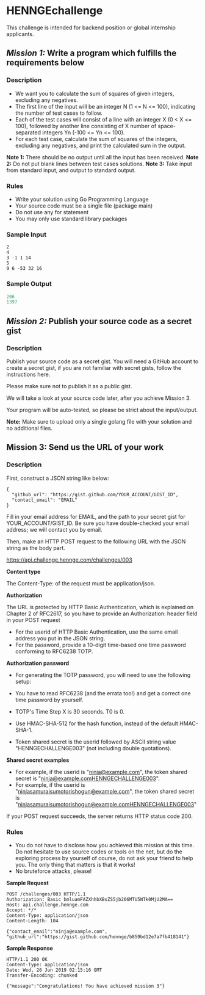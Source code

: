 # HENNGEchallenge

This challenge is intended for backend position or global internship applicants.

## *Mission 1:* Write a program which fulfills the requirements below

### Description

- We want you to calculate the sum of squares of given integers, excluding any negatives.
- The first line of the input will be an integer N (1 <= N <= 100), indicating the number of test cases to follow.
- Each of the test cases will consist of a line with an integer X (0 < X <= 100), followed by another line consisting of X number of space-separated integers Yn (-100 <= Yn <= 100).
- For each test case, calculate the sum of squares of the integers, excluding any negatives, and print the calculated sum in the output.

**Note 1:** There should be no output until all the input has been received.
**Note 2:** Do not put blank lines between test cases solutions.
**Note 3:** Take input from standard input, and output to standard output.

### Rules

- Write your solution using Go Programming Language
- Your source code must be a single file (package main)
- Do not use any for statement
- You may only use standard library packages

### Sample Input

```pythonn
2
4
3 -1 1 14
5
9 6 -53 32 16
```

### Sample Output

```python
206
1397
```

## *Mission 2:* Publish your source code as a secret gist

### Description

Publish your source code as a secret gist. You will need a GitHub account to create a secret gist, if you are not familiar with secret gists, follow the instructions here.

Please make sure not to publish it as a public gist.

We will take a look at your source code later, after you achieve Mission 3.

Your program will be auto-tested, so please be strict about the input/output.

**Note:** Make sure to upload only a single golang file with your solution and no additional files.

## **Mission 3:** Send us the URL of your work

### Description

First, construct a JSON string like below:

```
{
  "github_url": "https://gist.github.com/YOUR_ACCOUNT/GIST_ID",
  "contact_email": "EMAIL"
}
```

Fill in your email address for EMAIL, and the path to your secret gist for YOUR_ACCOUNT/GIST_ID. Be sure you have double-checked your email address; we will contact you by email.

Then, make an HTTP POST request to the following URL with the JSON string as the body part.

https://api.challenge.hennge.com/challenges/003

**Content type**

The Content-Type: of the request must be application/json.

**Authorization**

The URL is protected by HTTP Basic Authentication, which is explained on Chapter 2 of RFC2617, so you have to provide an Authorization: header field in your POST request

- For the userid of HTTP Basic Authentication, use the same email address you put in the JSON string.
- For the password, provide a 10-digit time-based one time password conforming to RFC6238 TOTP.

**Authorization password**

- For generating the TOTP password, you will need to use the following setup:

- You have to read RFC6238 (and the errata too!) and get a correct one time password by yourself.
- TOTP's Time Step X is 30 seconds. T0 is 0.
- Use HMAC-SHA-512 for the hash function, instead of the default HMAC-SHA-1.
- Token shared secret is the userid followed by ASCII string value "HENNGECHALLENGE003" (not including double quotations).

**Shared secret examples**

- For example, if the userid is "ninja@example.com", the token shared secret is "ninja@example.comHENNGECHALLENGE003".
- For example, if the userid is "ninjasamuraisumotorishogun@example.com", the token shared secret is "ninjasamuraisumotorishogun@example.comHENNGECHALLENGE003"

If your POST request succeeds, the server returns HTTP status code 200.

### Rules

- You do not have to disclose how you achieved this mission at this time. Do not hesitate to use source codes or tools on the net, but do the exploring process by yourself of course, do not ask your friend to help you. The only thing that matters is that it works!
- No bruteforce attacks, please!

**Sample Request**

```
POST /challenges/003 HTTP/1.1
Authorization: Basic bmluamFAZXhhbXBsZS5jb206MTU5NTk0MjU2MA==
Host: api.challenge.hennge.com
Accept: */*
Content-Type: application/json
Content-Length: 104

{"contact_email":"ninja@example.com", "github_url":"https://gist.github.com/hennge/b859bd12e7a7fb418141"}
```

**Sample Response**
```
HTTP/1.1 200 OK
Content-Type: application/json
Date: Wed, 26 Jun 2019 02:15:16 GMT
Transfer-Encoding: chunked

{"message":"Congratulations! You have achieved mission 3"}
```
